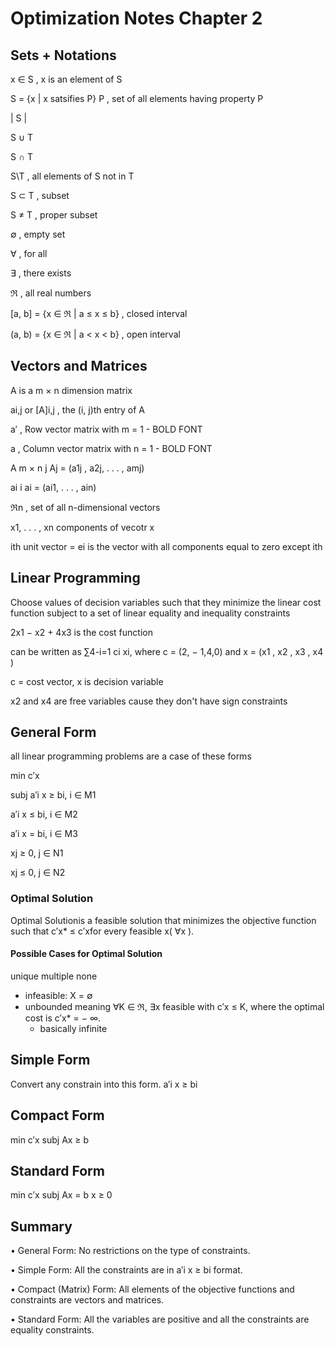 # Optimization Notes Chapter 2

## Sets + Notations
x ∈ S  ,  x is an element of S

S = {x | x satsifies P} P , set of all elements having property P

| S | 

S ∪ T 

S ∩ T 

S\T , all elements of S not in T

S ⊂ T  , subset

S ≠ T  , proper subset

∅ , empty set

∀ , for all

∃ , there exists

ℜ , all real numbers

[a, b] = {x ∈ ℜ | a ≤ x ≤ b} , closed interval

(a, b) = {x ∈ ℜ | a < x < b} , open interval

## Vectors and Matrices
A is a m × n dimension matrix

ai,j or [A]i,j   , the (i, j)th entry of A

a′ , Row vector  matrix with m = 1 - BOLD FONT

a  ,  Column vector  matrix with n = 1 - BOLD FONT

A m × n j Aj = (a1j , a2j, . . . , amj)

ai i ai = (ai1, . . . , ain)

ℜn , set of all n-dimensional vectors

x1, . . . , xn components of vecotr x

ith unit vector = ei is the vector with all components equal to zero except ith 

## Linear Programming
Choose values of decision variables such that they minimize the linear cost function
subject to a set of linear equality and inequality constraints

2x1 − x2 + 4x3 is the cost function 

can be written as ∑4-i=1 ci xi, where c = (2, − 1,4,0) and x = (x1 , x2 , x3 , x4 )

c = cost vector, x is decision variable

x2 and x4 are free variables cause they don't have sign constraints

## General Form
all linear programming problems are a case of these forms

min c′x

subj a′i x ≥ bi, i ∈ M1

a′i x ≤ bi, i ∈ M2

a′i x = bi, i ∈ M3

xj ≥ 0, j ∈ N1

xj ≤ 0, j ∈ N2

### Optimal Solution
Optimal Solutionis a feasible solution that minimizes the objective function such that
c′x* ≤ c′xfor every feasible x( ∀x ).
#### Possible Cases for Optimal Solution
unique
multiple
none
- infeasible: X = ∅
- unbounded meaning ∀K ∈ ℜ, ∃x feasible with c′x ≤ K, where
the optimal cost is c′x* = − ∞.
    - basically infinite

## Simple Form
Convert any constrain into this form. 
a′i x ≥ bi

## Compact Form
min c′x
subj Ax ≥ b

## Standard Form
min c′x
subj Ax = b
x ≥ 0

## Summary
• General Form: No restrictions on the type of constraints.

• Simple Form: All the constraints are in a′i x ≥ bi format.

• Compact (Matrix) Form: All elements of the objective functions and constraints are
vectors and matrices.

• Standard Form: All the variables are positive and all the constraints are equality
constraints.








